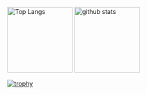 <p align="left"> 
  <img alt="Top Langs" height="150px" src="https://github-readme-stats.vercel.app/api/top-langs/?username=sny430&layout=compact&show_icons=true&theme=onedark" />
  <img alt="github stats" height="150px" src="https://github-readme-stats.vercel.app/api?username=sny430&theme=onedark&show_icons=ture" />
</p>

[![trophy](https://github-profile-trophy.vercel.app/?username=sny430&theme=onedark&column=7)](https://github.com/ryo-ma/github-profile-trophy)
